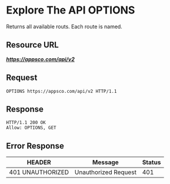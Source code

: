 # Explore The API OPTIONS

Returns all available routs. Each route is named.

## Resource URL

___https://appsco.com/api/v2___


## Request

```.http
OPTIONS https://appsco.com/api/v2 HTTP/1.1
```

## Response

```.http
HTTP/1.1 200 OK
Allow: OPTIONS, GET
```

## Error Response

|HEADER                         |Message                        |Status         |
|-------------------------------|-------------------------------|---------------|
|401 UNAUTHORIZED               |Unauthorized Request           |401            |